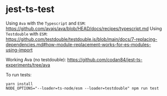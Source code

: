 # jest-ts-test

Using `Ava` with the `Typescript` and `ESM`: https://github.com/avajs/ava/blob/HEAD/docs/recipes/typescript.md
Using `Testdouble` with `ESM`: https://github.com/testdouble/testdouble.js/blob/main/docs/7-replacing-dependencies.md#how-module-replacement-works-for-es-modules-using-import

Working Ava (no testdouble): https://github.com/codan84/jest-ts-experiments/tree/ava

To run tests:
```
yarn install
NODE_OPTIONS="--loader=ts-node/esm --loader=testdouble" npm run test
```
